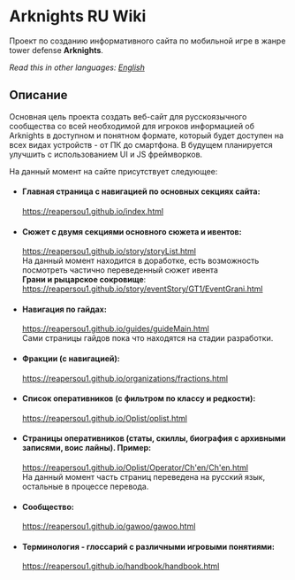# Arknights RU Wiki
Проект по созданию информативного сайта по мобильной игре в жанре tower defense **Arknights**. 

*Read this in other languages: [English](README.en.md)*

## Описание
Основная цель проекта создать веб-сайт для русскоязычного сообщества со всей необходимой для игроков информацией об Arknights в доступном и понятном формате, который будет доступен на всех видах устройств - от ПК до смартфона. В будущем планируется улучшить с использованием UI и JS фреймворков.

На данный момент на сайте присутствует следующее:

- #### Главная страница с навигацией по основных секциях сайта:
  https://reapersou1.github.io/index.html
  
- #### Сюжет с двумя секциями основного сюжета и ивентов:
  https://reapersou1.github.io/story/storyList.html  
  На данный момент находится в доработке, есть возможность посмотреть частично переведенный сюжет ивента  
  **Грани и рыцарское сокровище**: https://reapersou1.github.io/story/eventStory/GT1/EventGrani.html
  
- #### Навигация по гайдах:
  https://reapersou1.github.io/guides/guideMain.html  
  Сами страницы гайдов пока что находятся на стадии разработки.
  
- #### Фракции (с навигацией):
  https://reapersou1.github.io/organizations/fractions.html 

- #### Список оперативников (с фильтром по классу и редкости):
  https://reapersou1.github.io/Oplist/oplist.html
  
- #### Страницы оперативников (статы, скиллы, биография с архивными записями, воис лайны). Пример:
  https://reapersou1.github.io/Oplist/Operator/Ch'en/Ch'en.html  
  На данный момент часть страниц переведена на русский язык, остальные в процессе перевода.
  
- #### Сообщество:
  https://reapersou1.github.io/gawoo/gawoo.html

- #### Терминология - глоссарий с различными игровыми понятиями:
  https://reapersou1.github.io/handbook/handbook.html

